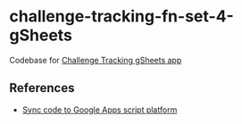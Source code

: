 # challenge-tracking-fn-set-4-gSheets

Codebase for [Challenge Tracking gSheets app](https://docs.google.com/spreadsheets/d/16lqic5VD1OWecEMCCXnvdhrsekyHCKX18uQAenODfwM/edit#gid=869151962)

## References
- [Sync code to Google Apps script platform](https://github.com/marketplace/actions/script-google-com-project-sync-action)
